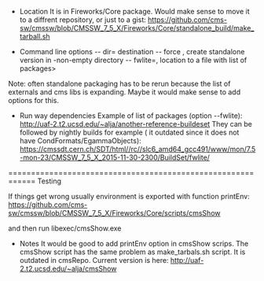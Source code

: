 
* Location
It is in Fireworks/Core package. Would make sense to move it to a diffrent repository, or just to a gist:
https://github.com/cms-sw/cmssw/blob/CMSSW_7_5_X/Fireworks/Core/standalone_build/make_tarball.sh

* Command line options
-- dir=<dest>     destination
-- force  , create standalone version in -non-empty directory
-- fwlite=<path>, location to a file with list of packages>

Note: often standalone packaging has to be rerun because the list of externals and cms libs is expanding. Maybe it would make sense to add options for this.

* Run way dependencies
Example of list of packages (option --fwlite): http://uaf-2.t2.ucsd.edu/~alja/another-reference-buildeset
They can be followed by nightly builds for example ( it outdated since it does not have CondFormats/EgammaObjects): https://cmssdt.cern.ch/SDT/html//rc//slc6_amd64_gcc491/www/mon/7.5-mon-23/CMSSW_7_5_X_2015-11-30-2300/BuildSet/fwlite/ 


============================================================
 Testing


If things get wrong usually environment is exported with function printEnv:
https://github.com/cms-sw/cmssw/blob/CMSSW_7_5_X/Fireworks/Core/scripts/cmsShow

and then run
libexec/cmsShow.exe <options>

* Notes
It would be good to add printEnv option in cmsShow scrips.
The cmsShow script has the same problem as make_tarbals.sh script. It is outdated in cmsRepo. Current version is here:
http://uaf-2.t2.ucsd.edu/~alja/cmsShow

